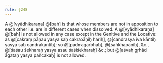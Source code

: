 ```yaml
---
rule: §248
---
```


A @[vyādhikaraṇa] @[bah] is that whose members are not in apposition to each other i.e. are in different cases when dissolved. A @[vyādhikaraṇa] @[bah] is not allowed in any case except in the Genitive and the Locative: as @[cakraṃ pāṇau yasya saḥ cakrapāṇiḥ hariḥ], @[candrasya iva kāntiḥ yasya saḥ candrakāntiḥ]; so @[padmagarbhaḥ], @[śaṅkhapāṇiḥ], &c., @[śaśau śekharaḥ yasya asau śaśiśekharaḥ] &c.; but @[aśvaḥ gṛhād āgataḥ yasya pañcakaḥ] is not allowed.